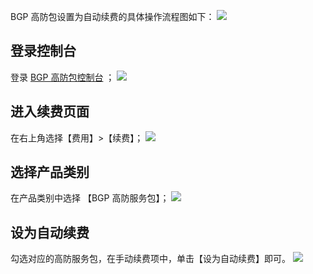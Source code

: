 BGP 高防包设置为自动续费的具体操作流程图如下：
![](https://main.qcloudimg.com/raw/9a7a61155a65cfea2962f1f3605d7023.png)
## 登录控制台
登录 [BGP 高防包控制台](https://console.cloud.tencent.com/dayu/bgp) ；
![](https://main.qcloudimg.com/raw/78dff8603cf7b5b09dd9580f50d305d7.png)
## 进入续费页面
在右上角选择【费用】>【续费】；
![](https://main.qcloudimg.com/raw/ee6b9a434f859f6aa3fb36ec91dbb68f.png)
	
## 选择产品类别
在产品类别中选择 【BGP 高防服务包】；
![](https://main.qcloudimg.com/raw/22c9147fb5ff512b8d263cd12abd72a4.png)

## 设为自动续费
勾选对应的高防服务包，在手动续费项中，单击【设为自动续费】即可。
![](https://main.qcloudimg.com/raw/ac19168e62a59ceb89bcc133dda38559.png)
